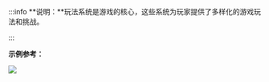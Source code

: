 :::info
**说明：**玩法系统是游戏的核心，这些系统为玩家提供了多样化的游戏玩法和挑战。

:::

**示例参考：**

![](https://cdn.nlark.com/yuque/0/2024/png/12926950/1712564903435-d979dc4c-95ae-4fc2-a0a1-cb64faf65d91.png)


